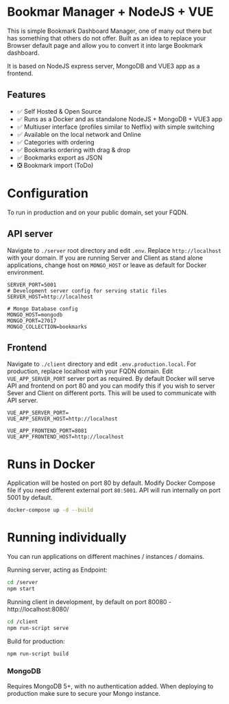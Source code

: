 # Bookmar Manager + NodeJS + VUE

This is simple Bookmark Dashboard Manager, one of many out there but has something that others do not offer. 
Built as an idea to replace your Browser default page and allow you to convert it into large Bookmark dashboard.

It is based on NodeJS express server, MongoDB and VUE3 app as a frontend.

## Features

- ✅ Self Hosted & Open Source
- ✅ Runs as a Docker and as standalone NodeJS + MongoDB + VUE3 app
- ✅ Multiuser interface (profiles similar to Netflix) with simple switching
- ✅ Available on the local network and Online
- ✅ Categories with ordering
- ✅ Bookmarks ordering with drag & drop
- ✅ Bookmarks export as JSON
- ❎ Bookmark import (ToDo)

# Configuration
To run in production and on your public domain, set your FQDN.

## API server 
Navigate to `./server` root directory and edit `.env`. Replace `http://localhost` with your domain. If you are running Server and Client as stand alone applications, change host on `MONGO_HOST` or leave as default for Docker environment.

```env
SERVER_PORT=5001
# Development server config for serving static files
SERVER_HOST=http://localhost

# Mongo Database config
MONGO_HOST=mongodb
MONGO_PORT=27017
MONGO_COLLECTION=bookmarks
```

## Frontend
Navigate to `./client` directory and edit `.env.production.local`. For production, replace localhost with your FQDN domain. Edit `VUE_APP_SERVER_PORT` server port as required. By default Docker will serve API and frontend on port 80 and you can modify this if you wish to server Sever and Client on different ports. This will be used to communicate with API server.

```env
VUE_APP_SERVER_PORT=
VUE_APP_SERVER_HOST=http://localhost

VUE_APP_FRONTEND_PORT=8081
VUE_APP_FRONTEND_HOST=http://localhost
```

# Runs in Docker
Application will be hosted on port 80 by default. Modify Docker Compose file if you need different external port `80:5001`. API will run internally on port 5001 by default.

```bash
docker-compose up -d --build
```

# Running individually
You can run applications on different machines / instances / domains. 

Running server, acting as Endpoint:
```bash
cd /server
npm start
```


Running client in development, by default on port 80080 - http://localhost:8080/ 
```bash
cd /client
npm run-script serve
```

Build for production:
```bash
npm run-script build
```

### MongoDB
Requires MongoDB 5+, with no authentication added. When deploying to production make sure to secure your Mongo instance.